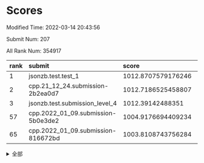 # Scores

Modified Time: 2022-03-14 20:43:56

Submit Num: 207

All Rank Num: 354917

| rank |               submit               |       score        |       sigma        | pk_num |
| :--- | :--------------------------------- | :----------------- | :----------------- | :----- |
| 1    | jsonzb.test.test_1                 | 1012.8707579176246 | 0.8183714822233906 | 6854   |
| 2    | cpp.21_12_24.submission-2b2ea0d7   | 1012.7186525458807 | 0.8237966652236817 | 6862   |
| 3    | jsonzb.test.submission_level_4     | 1012.39142488351   | 0.7970413544330707 | 6864   |
| 57   | cpp.2022_01_09.submission-5b0e3de2 | 1004.9176694409234 | 0.7275550580528387 | 6860   |
| 65   | cpp.2022_01_09.submission-816672bd | 1003.8108743756284 | 0.7244718807840957 | 6854   |


<details>
<summary>全部</summary>

| rank |                 submit                 |       score        |       sigma        | pk_num |
| :--- | :------------------------------------- | :----------------- | :----------------- | :----- |
| 1    | jsonzb.test.test_1                     | 1012.8707579176246 | 0.8183714822233906 | 6854   |
| 2    | cpp.21_12_24.submission-2b2ea0d7       | 1012.7186525458807 | 0.8237966652236817 | 6862   |
| 3    | jsonzb.test.submission_level_4         | 1012.39142488351   | 0.7970413544330707 | 6864   |
| 4    | gobigger.level_3.submission_level_3_20 | 1011.847172015453  | 0.7639785373875618 | 6861   |
| 5    | gobigger.level_3.submission_level_3_47 | 1011.5637190218522 | 0.8036164667488768 | 6862   |
| 6    | gobigger.level_3.submission_level_3_34 | 1011.1845091862469 | 0.7626263365344466 | 6856   |
| 7    | gobigger.level_3.submission_level_3_43 | 1011.1700265988304 | 0.8013664492481046 | 6855   |
| 8    | gobigger.level_3.submission_level_3_12 | 1010.9756896522169 | 0.7967032124658684 | 6859   |
| 9    | gobigger.level_3.submission_level_3_30 | 1010.9493560724603 | 0.7624087698044223 | 6855   |
| 10   | gobigger.level_3.submission_level_3_2  | 1010.8722257527949 | 0.7807365188941413 | 6859   |
| 11   | gobigger.level_3.submission_level_3_40 | 1010.8696597905733 | 0.7536328735287013 | 6860   |
| 12   | gobigger.level_3.submission_level_3_36 | 1010.8068403615415 | 0.7645785596365932 | 6858   |
| 13   | gobigger.level_3.submission_level_3_41 | 1010.771182185394  | 0.7638942820040531 | 6860   |
| 14   | gobigger.level_3.submission_level_3_49 | 1010.7346326878358 | 0.7685571462243337 | 6856   |
| 15   | gobigger.level_3.submission_level_3_5  | 1010.6513646854027 | 0.7533661200924126 | 6863   |
| 16   | gobigger.level_3.submission_level_3_18 | 1010.6428285714155 | 0.7555619264302359 | 6856   |
| 17   | gobigger.level_3.submission_level_3_8  | 1010.6147769554159 | 0.7916034759188901 | 6861   |
| 18   | gobigger.level_3.submission_level_3_29 | 1010.5872092014803 | 0.7574182614522835 | 6855   |
| 19   | gobigger.level_3.submission_level_3_19 | 1010.5497993707953 | 0.789425309576805  | 6853   |
| 20   | gobigger.level_3.submission_level_3_15 | 1010.5440882544966 | 0.7660832355816016 | 6852   |
| 21   | gobigger.level_3.submission_level_3_24 | 1010.4744041798185 | 0.7565716603301793 | 6858   |
| 22   | gobigger.level_3.submission_level_3_27 | 1010.434741339222  | 0.7845767483786954 | 6855   |
| 23   | gobigger.level_3.submission_level_3_10 | 1010.4024114246821 | 0.7825174040292211 | 6863   |
| 24   | gobigger.level_3.submission_level_3_31 | 1010.3554460514522 | 0.7646669291347659 | 6862   |
| 25   | gobigger.level_3.submission_level_3_37 | 1010.3500792888426 | 0.7486520889703195 | 6858   |
| 26   | gobigger.level_3.submission_level_3_4  | 1010.3352789158802 | 0.7680217874957256 | 6857   |
| 27   | gobigger.level_3.submission_level_3_22 | 1010.3234278752802 | 0.7619670260776216 | 6856   |
| 28   | gobigger.level_3.submission_level_3_38 | 1010.3059064646069 | 0.7899911173181409 | 6859   |
| 29   | gobigger.level_3.submission_level_3_48 | 1010.2899900135995 | 0.764898112226536  | 6860   |
| 30   | gobigger.level_3.submission_level_3_35 | 1010.1812688468726 | 0.7561153879372496 | 6860   |
| 31   | gobigger.level_3.submission_level_3_6  | 1010.1365003115833 | 0.7625710914250454 | 6858   |
| 32   | gobigger.level_3.submission_level_3_42 | 1010.0642913008558 | 0.7436849669225926 | 6858   |
| 33   | gobigger.level_3.submission_level_3_7  | 1010.0466509374563 | 0.7479229294630019 | 6854   |
| 34   | gobigger.level_3.submission_level_3_33 | 1009.9902898953212 | 0.7460670200946689 | 6858   |
| 35   | gobigger.level_3.submission_level_3_1  | 1009.9537413144185 | 0.7494602785717983 | 6857   |
| 36   | gobigger.level_3.submission_level_3_11 | 1009.8929008131025 | 0.7538186585122323 | 6855   |
| 37   | gobigger.level_3.submission_level_3_45 | 1009.8777859186308 | 0.7560248100232557 | 6862   |
| 38   | gobigger.level_3.submission_level_3_44 | 1009.8545643763007 | 0.730096140007283  | 6858   |
| 39   | gobigger.level_3.submission_level_3_26 | 1009.8436223352276 | 0.7604888399311509 | 6857   |
| 40   | gobigger.level_3.submission_level_3_13 | 1009.7060209704943 | 0.7593024105703258 | 6852   |
| 41   | gobigger.level_3.submission_level_3_21 | 1009.5145679777022 | 0.7474146808959754 | 6856   |
| 42   | gobigger.level_3.submission_level_3_17 | 1009.4982664969327 | 0.7627371886237096 | 6857   |
| 43   | gobigger.level_3.submission_level_3_32 | 1009.3315986313646 | 0.75832855292253   | 6861   |
| 44   | gobigger.level_3.submission_level_3_0  | 1009.2770052030208 | 0.7662679806938091 | 6863   |
| 45   | gobigger.level_3.submission_level_3_28 | 1009.2429331246597 | 0.7396272688876748 | 6860   |
| 46   | gobigger.level_3.submission_level_3_23 | 1009.222259839651  | 0.7302137533742783 | 6854   |
| 47   | gobigger.level_3.submission_level_3_14 | 1009.0981197526165 | 0.7775218288792775 | 6859   |
| 48   | gobigger.level_3.submission_level_3_9  | 1009.0868458291161 | 0.7544231163624311 | 6858   |
| 49   | gobigger.level_3.submission_level_3_3  | 1009.0265187780942 | 0.7576606986406307 | 6864   |
| 50   | gobigger.level_3.submission_level_3_16 | 1008.9789480912007 | 0.7647505129727358 | 6864   |
| 51   | gobigger.level_3.submission_level_3_39 | 1008.7867376374851 | 0.7583132660786144 | 6858   |
| 52   | gobigger.level_3.submission_level_3_46 | 1008.6004792435092 | 0.7762908898952724 | 6859   |
| 53   | gobigger.level_3.submission_level_3_25 | 1008.193820477501  | 0.7422599455259323 | 6857   |
| 54   | gobigger.level_1.submission_level_1_34 | 1005.3137498188071 | 0.7311391852655185 | 6864   |
| 55   | gobigger.level_1.submission_level_1_13 | 1005.12667707548   | 0.719740797578934  | 6856   |
| 56   | gobigger.level_1.submission_level_1_35 | 1004.9365726943945 | 0.7295296373954169 | 6859   |
| 57   | cpp.2022_01_09.submission-5b0e3de2     | 1004.9176694409234 | 0.7275550580528387 | 6860   |
| 58   | gobigger.level_1.submission_level_1_9  | 1004.6389486660855 | 0.7125705473148762 | 6854   |
| 59   | gobigger.level_1.submission_level_1_41 | 1004.5426373104607 | 0.7088271901088157 | 6853   |
| 60   | gobigger.level_1.submission_level_1_18 | 1004.4613508637774 | 0.7271280363766768 | 6859   |
| 61   | gobigger.level_1.submission_level_1_49 | 1004.4157131190011 | 0.7176978797507014 | 6861   |
| 62   | gobigger.level_1.submission_level_1_11 | 1004.278519883813  | 0.7186551258425302 | 6857   |
| 63   | gobigger.level_1.submission_level_1_3  | 1004.1046233941681 | 0.7205242289589685 | 6855   |
| 64   | gobigger.level_1.submission_level_1_4  | 1003.9580947267845 | 0.7128516266898679 | 6855   |
| 65   | cpp.2022_01_09.submission-816672bd     | 1003.8108743756284 | 0.7244718807840957 | 6854   |
| 66   | gobigger.level_1.submission_level_1_29 | 1003.8028223767301 | 0.7156896213123978 | 6862   |
| 67   | gobigger.level_1.submission_level_1_36 | 1003.8027465143057 | 0.7247049572843219 | 6859   |
| 68   | gobigger.level_1.submission_level_1_0  | 1003.7919568109801 | 0.7218441850894127 | 6855   |
| 69   | gobigger.level_1.submission_level_1_16 | 1003.7435935906956 | 0.7227551857784503 | 6861   |
| 70   | gobigger.level_1.submission_level_1_21 | 1003.7135960190169 | 0.7159128887491395 | 6854   |
| 71   | gobigger.level_1.submission_level_1_47 | 1003.7105627148314 | 0.7150828761315137 | 6861   |
| 72   | gobigger.level_1.submission_level_1_2  | 1003.6910115796757 | 0.7143071890887895 | 6856   |
| 73   | gobigger.level_1.submission_level_1_33 | 1003.6792201369833 | 0.7191879980953141 | 6850   |
| 74   | gobigger.level_1.submission_level_1_27 | 1003.6758954419864 | 0.7143392428101798 | 6858   |
| 75   | gobigger.level_1.submission_level_1_26 | 1003.6696050497518 | 0.7132046857751438 | 6857   |
| 76   | gobigger.level_1.submission_level_1_42 | 1003.6518356358671 | 0.7173660067083739 | 6866   |
| 77   | gobigger.level_1.submission_level_1_44 | 1003.5029175849896 | 0.7104641881819236 | 6862   |
| 78   | gobigger.level_1.submission_level_1_32 | 1003.4058228073586 | 0.7121079129671419 | 6857   |
| 79   | gobigger.level_1.submission_level_1_14 | 1003.392521298514  | 0.7034419112655831 | 6854   |
| 80   | gobigger.level_1.submission_level_1_25 | 1003.3670043815495 | 0.717459434910675  | 6857   |
| 81   | gobigger.level_1.submission_level_1_5  | 1003.3648038440281 | 0.7185319839469787 | 6854   |
| 82   | gobigger.level_1.submission_level_1_28 | 1003.3192814618616 | 0.7142886037012329 | 6859   |
| 83   | gobigger.level_1.submission_level_1_38 | 1003.3063580364794 | 0.7112905822005768 | 6856   |
| 84   | gobigger.level_1.submission_level_1_23 | 1003.3048717544478 | 0.7095560862159648 | 6854   |
| 85   | gobigger.level_1.submission_level_1_46 | 1003.1258775666481 | 0.7139621218063484 | 6861   |
| 86   | gobigger.level_1.submission_level_1_30 | 1003.1151581799461 | 0.7112157113665916 | 6856   |
| 87   | gobigger.level_1.submission_level_1_6  | 1003.0419799788513 | 0.7107053700465107 | 6858   |
| 88   | gobigger.level_1.submission_level_1_12 | 1002.9883205737223 | 0.7149239517506828 | 6853   |
| 89   | gobigger.level_1.submission_level_1_40 | 1002.9282199962526 | 0.7209070265615745 | 6860   |
| 90   | gobigger.level_1.submission_level_1_48 | 1002.9236648634576 | 0.7049259169595253 | 6861   |
| 91   | gobigger.level_1.submission_level_1_8  | 1002.8898259555525 | 0.7075646620588218 | 6857   |
| 92   | gobigger.level_1.submission_level_1_31 | 1002.8247561628999 | 0.7202190496866006 | 6857   |
| 93   | gobigger.level_1.submission_level_1_19 | 1002.6820980711552 | 0.7227065327730423 | 6862   |
| 94   | gobigger.level_1.submission_level_1_20 | 1002.6786788156543 | 0.7141438249704842 | 6860   |
| 95   | gobigger.level_1.submission_level_1_1  | 1002.655786531781  | 0.7205526115540005 | 6857   |
| 96   | gobigger.level_1.submission_level_1_43 | 1002.5907550187859 | 0.7200024185034777 | 6855   |
| 97   | gobigger.level_1.submission_level_1_37 | 1002.5030190378849 | 0.7148472097960403 | 6858   |
| 98   | gobigger.level_1.submission_level_1_7  | 1002.4938619859824 | 0.7077182391406766 | 6853   |
| 99   | gobigger.level_1.submission_level_1_17 | 1002.486074483268  | 0.709550554747403  | 6858   |
| 100  | gobigger.level_1.submission_level_1_10 | 1002.4419673393065 | 0.7094498185931604 | 6854   |
| 101  | gobigger.level_1.submission_level_1_22 | 1002.3890134342231 | 0.7176547749650427 | 6861   |
| 102  | gobigger.level_1.submission_level_1_39 | 1002.1541952679456 | 0.7117910505726114 | 6857   |
| 103  | gobigger.level_1.submission_level_1_24 | 1002.0852336908426 | 0.7117962521880752 | 6858   |
| 104  | gobigger.level_1.submission_level_1_45 | 1001.8670595029671 | 0.7118391288610897 | 6861   |
| 105  | gobigger.level_1.submission_level_1_15 | 1001.8327336727842 | 0.7145015043707206 | 6861   |
| 106  | gobigger.random.submission_random_40   | 997.6380077867627  | 0.7110812382048419 | 6857   |
| 107  | gobigger.random.submission_random_19   | 997.3263621216703  | 0.7053340811456446 | 6860   |
| 108  | gobigger.random.submission_random_16   | 997.1708139409038  | 0.7122938429399547 | 6862   |
| 109  | gobigger.random.submission_random_43   | 997.0333921435666  | 0.704875642809664  | 6864   |
| 110  | gobigger.random.submission_random_17   | 996.9004358906463  | 0.7162107265605958 | 6853   |
| 111  | gobigger.random.submission_random_36   | 996.8921411058195  | 0.7134565266263095 | 6862   |
| 112  | gobigger.random.submission_random_29   | 996.8866457765273  | 0.7128714700121896 | 6857   |
| 113  | gobigger.random.submission_random_26   | 996.8147426021981  | 0.6994861944792247 | 6862   |
| 114  | gobigger.random.submission_random_24   | 996.8088990541418  | 0.7368737547106923 | 6862   |
| 115  | gobigger.random.submission_random_13   | 996.7932982868111  | 0.7114525014389921 | 6857   |
| 116  | gobigger.random.submission_random_46   | 996.7176247602356  | 0.6985779070958033 | 6862   |
| 117  | gobigger.random.submission_random_48   | 996.7028234302464  | 0.7067094489761446 | 6859   |
| 118  | gobigger.random.submission_random_33   | 996.635709942074   | 0.7086362959761181 | 6859   |
| 119  | gobigger.random.submission_random_28   | 996.6182429784043  | 0.7173684834928843 | 6857   |
| 120  | gobigger.random.submission_random_8    | 996.6023548871568  | 0.7095735636626053 | 6855   |
| 121  | gobigger.random.submission_random_39   | 996.599716120539   | 0.719172643303734  | 6859   |
| 122  | gobigger.random.submission_random_6    | 996.4238249792875  | 0.7046869036374813 | 6861   |
| 123  | gobigger.random.submission_random_14   | 996.4200119175134  | 0.7042017298106616 | 6861   |
| 124  | gobigger.random.submission_random_41   | 996.4157787283781  | 0.7158488040177986 | 6855   |
| 125  | gobigger.random.submission_random_11   | 996.3574856526645  | 0.7037904944963468 | 6859   |
| 126  | gobigger.random.submission_random_35   | 996.1506466013894  | 0.7118632031975315 | 6857   |
| 127  | gobigger.random.submission_random_38   | 996.124555552962   | 0.7102952341963266 | 6857   |
| 128  | gobigger.random.submission_random_2    | 996.0364851558959  | 0.7286140905077627 | 6858   |
| 129  | gobigger.random.submission_random_0    | 996.0159714860396  | 0.7101040588208832 | 6860   |
| 130  | gobigger.random.submission_random_4    | 995.9379193905198  | 0.7074212700874506 | 6857   |
| 131  | gobigger.random.submission_random_42   | 995.9305063963644  | 0.7100666876300827 | 6861   |
| 132  | gobigger.random.submission_random_20   | 995.8885873762677  | 0.7164041599082714 | 6857   |
| 133  | gobigger.random.submission_random_32   | 995.8850643999826  | 0.7132360694071852 | 6859   |
| 134  | gobigger.random.submission_random_34   | 995.8029983998451  | 0.7056007057558654 | 6857   |
| 135  | gobigger.random.submission_random_22   | 995.7817395459051  | 0.7395351112023582 | 6860   |
| 136  | gobigger.random.submission_random_37   | 995.7729065031396  | 0.7058534310885134 | 6860   |
| 137  | gobigger.random.submission_random_21   | 995.6297034957544  | 0.7103988873631598 | 6860   |
| 138  | gobigger.random.submission_random_47   | 995.5645507515667  | 0.7062510964525012 | 6855   |
| 139  | gobigger.random.submission_random_31   | 995.5514643047348  | 0.6991982520489503 | 6857   |
| 140  | gobigger.random.submission_random_15   | 995.5059474410606  | 0.7231336408836994 | 6860   |
| 141  | gobigger.random.submission_random_44   | 995.4813869537605  | 0.7163052328145945 | 6857   |
| 142  | gobigger.random.submission_random_49   | 995.4085935063245  | 0.7320779984511027 | 6861   |
| 143  | gobigger.random.submission_random_18   | 995.3281366049753  | 0.7046376279822244 | 6857   |
| 144  | gobigger.random.submission_random_23   | 995.3018259192716  | 0.7088237675358172 | 6859   |
| 145  | gobigger.random.submission_random_30   | 995.2759104477317  | 0.7055295949286391 | 6851   |
| 146  | gobigger.random.submission_random_3    | 995.2587111820771  | 0.7233291153616247 | 6863   |
| 147  | gobigger.random.submission_random_25   | 995.2542122452079  | 0.7040097054940125 | 6858   |
| 148  | gobigger.random.submission_random_9    | 995.2317256597561  | 0.6985680297301781 | 6861   |
| 149  | gobigger.random.submission_random_1    | 995.1511046740959  | 0.7109595269152489 | 6858   |
| 150  | gobigger.random.submission_random_5    | 995.0590650554899  | 0.7183028671226296 | 6860   |
| 151  | gobigger.random.submission_random_12   | 994.9963523664402  | 0.7142319645696952 | 6862   |
| 152  | gobigger.random.submission_random_10   | 994.9922399448413  | 0.7145789891236958 | 6860   |
| 153  | gobigger.random.submission_random_27   | 994.9824330666994  | 0.7087192637178124 | 6861   |
| 154  | gobigger.random.submission_random_45   | 994.6044301881224  | 0.7121576039720531 | 6857   |
| 155  | gobigger.level_2.submission_level_2_45 | 994.6034298512762  | 0.7485058297164263 | 6853   |
| 156  | gobigger.level_2.submission_level_2_20 | 994.4606453185187  | 0.727083460951624  | 6856   |
| 157  | gobigger.random.submission_random_7    | 994.2134118032687  | 0.7116168085901705 | 6857   |
| 158  | gobigger.level_2.submission_level_2_11 | 993.6716501580627  | 0.7323188020395626 | 6853   |
| 159  | gobigger.level_2.submission_level_2_46 | 993.6641749304567  | 0.7263644361752071 | 6860   |
| 160  | gobigger.level_2.submission_level_2_39 | 992.9668093514798  | 0.7431487951336955 | 6863   |
| 161  | gobigger.level_2.submission_level_2_35 | 992.7966681324947  | 0.7484253344129491 | 6856   |
| 162  | gobigger.level_2.submission_level_2_47 | 992.7754710963587  | 0.7279993622484551 | 6854   |
| 163  | gobigger.level_2.submission_level_2_17 | 992.7745400819557  | 0.735942965721476  | 6856   |
| 164  | gobigger.level_2.submission_level_2_26 | 992.5520087047563  | 0.7569209945305394 | 6860   |
| 165  | gobigger.level_2.submission_level_2_41 | 992.4943975349112  | 0.744562806807189  | 6858   |
| 166  | gobigger.level_2.submission_level_2_33 | 992.4808754896276  | 0.7496050014447487 | 6854   |
| 167  | gobigger.level_2.submission_level_2_0  | 992.4276383246358  | 0.7243564053459368 | 6857   |
| 168  | gobigger.level_2.submission_level_2_34 | 992.4093582657467  | 0.7482986854573546 | 6857   |
| 169  | gobigger.level_2.submission_level_2_43 | 992.3413896126074  | 0.7401599135705563 | 6855   |
| 170  | gobigger.level_2.submission_level_2_42 | 992.2386332302174  | 0.7430568336307928 | 6858   |
| 171  | gobigger.level_2.submission_level_2_24 | 992.2116358973271  | 0.7454258928070022 | 6858   |
| 172  | gobigger.level_2.submission_level_2_13 | 992.1954922804028  | 0.7476630828670259 | 6859   |
| 173  | gobigger.level_2.submission_level_2_28 | 992.14719355111    | 0.7543675035624886 | 6861   |
| 174  | gobigger.level_2.submission_level_2_31 | 992.1430415232899  | 0.7415978887409973 | 6860   |
| 175  | gobigger.level_2.submission_level_2_18 | 992.1151055332164  | 0.7535141802691605 | 6861   |
| 176  | gobigger.level_2.submission_level_2_15 | 992.0298525894244  | 0.7365002009739794 | 6863   |
| 177  | gobigger.level_2.submission_level_2_6  | 992.0277421258219  | 0.7351839428097049 | 6862   |
| 178  | gobigger.level_2.submission_level_2_10 | 991.989192242201   | 0.7462861890294359 | 6858   |
| 179  | gobigger.level_2.submission_level_2_5  | 991.9249157307141  | 0.7319207562811862 | 6862   |
| 180  | gobigger.level_2.submission_level_2_22 | 991.9150464838218  | 0.7592766114336865 | 6861   |
| 181  | gobigger.level_2.submission_level_2_25 | 991.870886115099   | 0.7747530051925737 | 6853   |
| 182  | gobigger.level_2.submission_level_2_30 | 991.8646491194182  | 0.7452559751597267 | 6857   |
| 183  | gobigger.level_2.submission_level_2_2  | 991.8631930578989  | 0.7452617092570576 | 6857   |
| 184  | gobigger.level_2.submission_level_2_16 | 991.8625118967911  | 0.7490187660230909 | 6864   |
| 185  | gobigger.level_2.submission_level_2_3  | 991.7370922840566  | 0.7283282543106712 | 6859   |
| 186  | gobigger.level_2.submission_level_2_14 | 991.7083983609111  | 0.7375851660248499 | 6856   |
| 187  | gobigger.level_2.submission_level_2_7  | 991.682616631668   | 0.7500755241299079 | 6859   |
| 188  | gobigger.level_2.submission_level_2_19 | 991.6673749529091  | 0.7500492452888686 | 6859   |
| 189  | gobigger.level_2.submission_level_2_12 | 991.6538089927244  | 0.7574287878089047 | 6858   |
| 190  | gobigger.level_2.submission_level_2_44 | 991.6413558979858  | 0.7493752720326338 | 6857   |
| 191  | gobigger.level_2.submission_level_2_36 | 991.5771539983559  | 0.746788268988239  | 6857   |
| 192  | gobigger.level_2.submission_level_2_32 | 991.5252662610134  | 0.7520391642525892 | 6860   |
| 193  | gobigger.level_2.submission_level_2_37 | 991.4952492065493  | 0.7563746532991273 | 6858   |
| 194  | gobigger.level_2.submission_level_2_21 | 991.4917497998443  | 0.7505665494181534 | 6857   |
| 195  | gobigger.level_2.submission_level_2_27 | 991.4510468759164  | 0.7618411380248377 | 6859   |
| 196  | gobigger.level_2.submission_level_2_1  | 991.4025146194925  | 0.7540627839057774 | 6862   |
| 197  | gobigger.level_2.submission_level_2_49 | 991.2906282689856  | 0.7482796601606629 | 6856   |
| 198  | gobigger.level_2.submission_level_2_29 | 991.2434418333422  | 0.7667976970015702 | 6865   |
| 199  | gobigger.level_2.submission_level_2_23 | 990.9882676399866  | 0.7478699039763669 | 6864   |
| 200  | gobigger.level_2.submission_level_2_48 | 990.6408893546695  | 0.7562758733207486 | 6860   |
| 201  | gobigger.level_2.submission_level_2_40 | 990.6006643837181  | 0.7656527027467709 | 6860   |
| 202  | gobigger.level_2.submission_level_2_4  | 990.4001067507098  | 0.7738540078000011 | 6860   |
| 203  | gobigger.level_2.submission_level_2_8  | 990.1761075954757  | 0.7749694701497893 | 6860   |
| 204  | gobigger.level_2.submission_level_2_9  | 989.8582896473633  | 0.76808096189864   | 6856   |
| 205  | gobigger.level_2.submission_level_2_38 | 989.7352688504071  | 0.7828216359593501 | 6863   |
| 206  | gobigger.none.submission_none_1        | 974.9485702839113  | 1.5894101787425658 | 6857   |
| 207  | gobigger.none.submission_none_0        | 974.6199969984773  | 1.678622497528856  | 6858   |

</details>